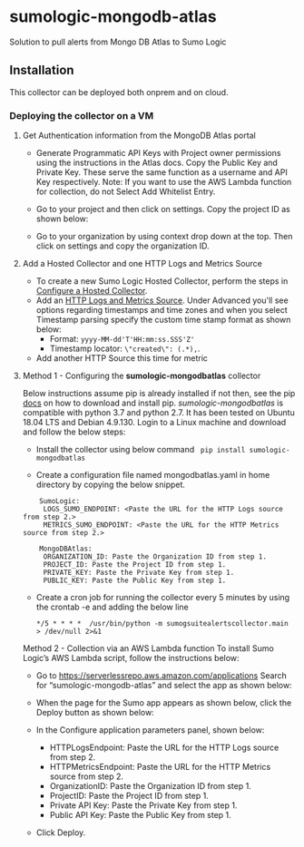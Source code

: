 # sumologic-mongodb-atlas

Solution to pull alerts from Mongo DB Atlas to Sumo Logic


## Installation

This collector can be deployed both onprem and on cloud.


### Deploying the collector on a VM
1. Get Authentication information from the MongoDB Atlas portal
    * Generate Programmatic API Keys with Project owner permissions using the instructions in the Atlas docs. Copy the Public Key and Private Key. These serve the same function as a username and API Key respectively. Note: If you want to use the AWS Lambda function for collection, do not Select Add Whitelist Entry.
    * Go to your project and then click on settings. Copy the project ID as shown below:

    * Go to your organization by using context drop down at the top. Then click on settings and copy the organization ID.


2. Add a Hosted Collector and one HTTP Logs and Metrics Source

    * To create a new Sumo Logic Hosted Collector, perform the steps in [Configure a Hosted Collector](https://help.sumologic.com/03Send-Data/Hosted-Collectors/Configure-a-Hosted-Collector).
    * Add an [HTTP Logs and Metrics Source](https://help.sumologic.com/03Send-Data/Sources/02Sources-for-Hosted-Collectors/HTTP-Source). Under Advanced you'll see options regarding timestamps and time zones and when you select Timestamp parsing specify the custom time stamp format as shown below:
      - Format: `yyyy-MM-dd'T'HH:mm:ss.SSS'Z'`
      - Timestamp locator: `\"created\": (.*),`.
    * Add another HTTP Source this time for metric

3. Method 1 - Configuring the **sumologic-mongodbatlas** collector

    Below instructions assume pip is already installed if not then, see the pip [docs](https://pip.pypa.io/en/stable/installing/) on how to download and install pip.
    *sumologic-mongodbatlas* is compatible with python 3.7 and python 2.7. It has been tested on Ubuntu 18.04 LTS and Debian 4.9.130.
    Login to a Linux machine and download and follow the below steps:

    * Install the collector using below command
      ``` pip install sumologic-mongodbatlas```

    * Create a configuration file named mongodbatlas.yaml in home directory by copying the below snippet.

    ```
        SumoLogic:
         LOGS_SUMO_ENDPOINT: <Paste the URL for the HTTP Logs source from step 2.>
         METRICS_SUMO_ENDPOINT: <Paste the URL for the HTTP Metrics source from step 2.>

        MongoDBAtlas:
         ORGANIZATION_ID: Paste the Organization ID from step 1.
         PROJECT_ID: Paste the Project ID from step 1.
         PRIVATE_KEY: Paste the Private Key from step 1.
         PUBLIC_KEY: Paste the Public Key from step 1.
    ```
    * Create a cron job  for running the collector every 5 minutes by using the crontab -e and adding the below line

        `*/5 * * * *  /usr/bin/python -m sumogsuitealertscollector.main > /dev/null 2>&1`

   Method 2 - Collection via an AWS Lambda function
   To install Sumo Logic’s AWS Lambda script, follow the instructions below:

    * Go to https://serverlessrepo.aws.amazon.com/applications
Search for “sumologic-mongodb-atlas” and select the app as shown below:

    * When the page for the Sumo app appears as shown below, click the Deploy button as shown below:


    * In the Configure application parameters panel, shown below:

        * HTTPLogsEndpoint: Paste the URL for the HTTP Logs source from step 2.
        * HTTPMetricsEndpoint: Paste the URL for the HTTP Metrics source from step 2.
        * OrganizationID: Paste the Organization ID from step 1.
        * ProjectID: Paste the Project ID from step 1.
        * Private API Key: Paste the Private Key from step 1.
        * Public API Key: Paste the Public Key from step 1.
    * Click Deploy.

